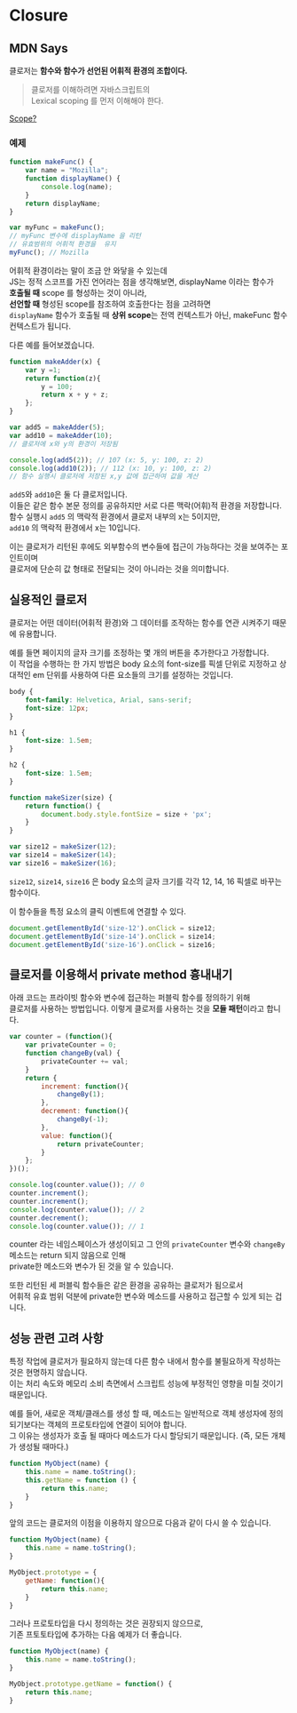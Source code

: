 # Closure

## MDN Says

클로저는 **함수와 함수가 선언된 어휘적 환경의 조합이다.**

> 클로저를 이해하려면 자바스크립트의  
> Lexical scoping 를 먼저 이해해야 한다.

[Scope?](https://github.com/Minsoo-web/es_features/blob/master/etc/scope.md)

### 예제

```JavaScript
function makeFunc() {
    var name = "Mozilla";
    function displayName() {
        console.log(name);
    }
    return displayName;
}

var myFunc = makeFunc();
// myFunc 변수에 displayName 을 리턴
// 유효범위의 어휘적 환경을  유지
myFunc(); // Mozilla
```

어휘적 환경이라는 말이 조금 안 와닿을 수 있는데  
JS는 정적 스코프를 가진 언어라는 점을 생각해보면, displayName 이라는 함수가  
**호출될 때** scope 를 형성하는 것이 아니라,  
**선언할 때** 형성된 scope를 참조하여 호출한다는 점을 고려하면  
`displayName` 함수가 호출될 때 **상위 scope**는 전역 컨텍스트가 아닌, makeFunc 함수 컨텍스트가 됩니다.

다른 예를 들어보겠습니다.

```JavaScript
function makeAdder(x) {
    var y =1;
    return function(z){
        y = 100;
        return x + y + z;
    };
}

var add5 = makeAdder(5);
var add10 = makeAdder(10);
// 클로저에 x와 y의 환경이 저장됨

console.log(add5(2)); // 107 (x: 5, y: 100, z: 2)
console.log(add10(2)); // 112 (x: 10, y: 100, z: 2)
// 함수 실행시 클로저에 저장된 x,y 값에 접근하여 값을 계산
```

`add5`와 `add10`은 둘 다 클로저입니다.  
이들은 같은 함수 본문 정의를 공유하지만 서로 다른 맥락(어휘)적 환경을 저장합니다.
함수 실행시 `add5` 의 맥락적 환경에서 클로저 내부의 x는 5이지만,  
`add10` 의 맥락적 환경에서 x는 10입니다.

이는 클로저가 리턴된 후에도 외부함수의 변수들에 접근이 가능하다는 것을 보여주는 포인트이며  
클로저에 단순히 값 형태로 전달되는 것이 아니라는 것을 의미합니다.

## 실용적인 클로저

클로저는 어떤 데이터(어휘적 환경)와 그 데이터를 조작하는 함수를 연관 시켜주기 때문에 유용합니다.

예를 들면 페이지의 글자 크기를 조정하는 몇 개의 버튼을 추가한다고 가정합니다.  
이 작업을 수행하는 한 가지 방법은 body 요소의 font-size를 픽셀 단위로 지정하고 상대적인 em 단위를 사용하여 다른 요소들의 크기를 설정하는 것입니다.

```CSS
body {
    font-family: Helvetica, Arial, sans-serif;
    font-size: 12px;
}

h1 {
    font-size: 1.5em;
}

h2 {
    font-size: 1.5em;
}
```

```JavaScript
function makeSizer(size) {
    return function() {
        document.body.style.fontSize = size + 'px';
    }
}

var size12 = makeSizer(12);
var size14 = makeSizer(14);
var size16 = makeSizer(16);
```

`size12`, `size14`, `size16` 은 body 요소의 글자 크기를 각각 12, 14, 16 픽셀로 바꾸는 함수이다.

이 함수들을 특정 요소의 클릭 이벤트에 연결할 수 있다.

```JavaScript
document.getElementById('size-12').onClick = size12;
document.getElementById('size-14').onClick = size14;
document.getElementById('size-16').onClick = size16;

```

## 클로저를 이용해서 private method 흉내내기

아래 코드는 프라이빗 함수와 변수에 접근하는 퍼블릭 함수를 정의하기 위해  
클로저를 사용하는 방법입니다. 이렇게 클로저를 사용하는 것을 **모듈 패턴**이라고 합니다.

```JavaScript
var counter = (function(){
    var privateCounter = 0;
    function changeBy(val) {
        privateCounter += val;
    }
    return {
        increment: function(){
            changeBy(1);
        },
        decrement: function(){
            changeBy(-1);
        },
        value: function(){
            return privateCounter;
        }
    };
})();

console.log(counter.value()); // 0
counter.increment();
counter.increment();
console.log(counter.value()); // 2
counter.decrement();
console.log(counter.value()); // 1

```

counter 라는 네임스페이스가 생성이되고 그 안의 `privateCounter` 변수와 `changeBy` 메소드는 return 되지 않음으로 인해  
private한 메소드와 변수가 된 것을 알 수 있습니다.

또한 리턴된 세 퍼블릭 함수들은 같은 환경을 공유하는 클로저가 됨으로서  
어휘적 유효 범위 덕분에 private한 변수와 메소드를 사용하고 접근할 수 있게 되는 겁니다.

## 성능 관련 고려 사항

특정 작업에 클로저가 필요하지 않는데 다른 함수 내에서 함수를 불필요하게 작성하는 것은 현명하지 않습니다.  
이는 처리 속도와 메모리 소비 측면에서 스크립트 성능에 부정적인 영향을 미칠 것이기 때문입니다.

예를 들어, 새로운 객체/클래스를 생성 할 때, 메소드는 일반적으로 객체 생성자에 정의되기보다는 객체의 프로토타입에 연결이 되어야 합니다.  
그 이유는 생성자가 호출 될 때마다 메소드가 다시 할당되기 때문입니다. (즉, 모든 개체가 생성될 때마다.)

```JavaScript
function MyObject(name) {
    this.name = name.toString();
    this.getName = function () {
        return this.name;
    }
}
```

앞의 코드는 클로저의 이점을 이용하지 않으므로 다음과 같이 다시 쓸 수 있습니다.

```JavaScript
function MyObject(name) {
    this.name = name.toString();
}

MyObject.prototype = {
    getName: function(){
        return this.name;
    }
}
```

그러나 프로토타입을 다시 정의하는 것은 권장되지 않으므로,  
기존 프토토타입에 추가하는 다음 예제가 더 좋습니다.

```JavaScript
function MyObject(name) {
    this.name = name.toString();
}

MyObject.prototype.getName = function() {
    return this.name;
}
```

